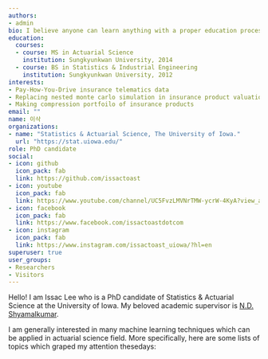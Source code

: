 ```yaml
---
authors:
- admin
bio: I believe anyone can learn anything with a proper education process.
education:
  courses:
  - course: MS in Actuarial Science
    institution: Sungkyunkwan University, 2014
  - course: BS in Statistics & Industrial Engineering
    institution: Sungkyunkwan University, 2012
interests:
- Pay-How-You-Drive insurance telematics data
- Replacing nested monte carlo simulation in insurance product valuation process.
- Making compression portfoilo of insurance products
email: ""
name: 이삭
organizations:
- name: "Statistics & Actuarial Science, The University of Iowa."
  url: "https://stat.uiowa.edu/"
role: PhD candidate
social:
- icon: github
  icon_pack: fab
  link: https://github.com/issactoast
- icon: youtube
  icon_pack: fab
  link: https://www.youtube.com/channel/UC5FvzLMVNrTMW-ycrW-4KyA?view_as=subscriber
- icon: facebook
  icon_pack: fab
  link: https://www.facebook.com/issactoastdotcom
- icon: instagram
  icon_pack: fab
  link: https://www.instagram.com/issactoast_uiowa/?hl=en
superuser: true
user_groups:
- Researchers
- Visitors
---
```


Hello! I am Issac Lee who is a PhD candidate of Statistics & Actuarial Science at the University of Iowa. My beloved academic supervisor is [N.D. Shyamalkumar](http://homepage.divms.uiowa.edu/~nshyamal/).

I am generally interested in many machine learning techniques which can be applied in actuarial science field. More specifically, here are some lists of topics which graped my attention thesedays: